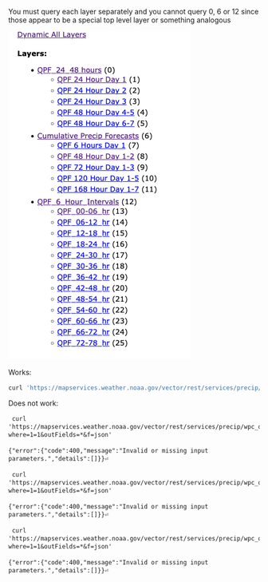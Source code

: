 You must query each layer separately and you cannot query 0, 6 or 12 since those appear to be a special top level layer or something analogous

![list of qpf forecasts](./images/forecastList.png)

Works:
```sh
curl 'https://mapservices.weather.noaa.gov/vector/rest/services/precip/wpc_qpf/MapServer/1/query?where=1=1&outFields=*&f=json'
```

Does not work:

```
 curl 'https://mapservices.weather.noaa.gov/vector/rest/services/precip/wpc_qpf/MapServer/12/query?where=1=1&outFields=*&f=json'

{"error":{"code":400,"message":"Invalid or missing input parameters.","details":[]}}⏎                                         

 curl 'https://mapservices.weather.noaa.gov/vector/rest/services/precip/wpc_qpf/MapServer/6/query?where=1=1&outFields=*&f=json'

{"error":{"code":400,"message":"Invalid or missing input parameters.","details":[]}}⏎                                         

 curl 'https://mapservices.weather.noaa.gov/vector/rest/services/precip/wpc_qpf/MapServer/0/query?where=1=1&outFields=*&f=json'

{"error":{"code":400,"message":"Invalid or missing input parameters.","details":[]}}⏎                                          
```